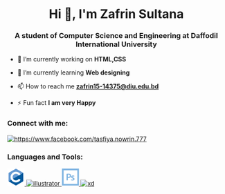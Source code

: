 <h1 align="center">Hi 👋, I'm Zafrin Sultana</h1>
<h3 align="center">A student of Computer Science and Engineering at Daffodil International University</h3>

- 🔭 I’m currently working on **HTML,CSS**

- 🌱 I’m currently learning **Web designing**

- 📫 How to reach me **zafrin15-14375@diu.edu.bd**

- ⚡ Fun fact **I am very Happy**

<h3 align="left">Connect with me:</h3>
<p align="left">
<a href="https://fb.com/https://www.facebook.com/tasfiya.nowrin.777" target="blank"><img align="center" src="https://raw.githubusercontent.com/rahuldkjain/github-profile-readme-generator/master/src/images/icons/Social/facebook.svg" alt="https://www.facebook.com/tasfiya.nowrin.777" height="30" width="40" /></a>
</p>

<h3 align="left">Languages and Tools:</h3>
<p align="left"> <a href="https://www.cprogramming.com/" target="_blank" rel="noreferrer"> <img src="https://raw.githubusercontent.com/devicons/devicon/master/icons/c/c-original.svg" alt="c" width="40" height="40"/> </a> <a href="https://www.adobe.com/in/products/illustrator.html" target="_blank" rel="noreferrer"> <img src="https://www.vectorlogo.zone/logos/adobe_illustrator/adobe_illustrator-icon.svg" alt="illustrator" width="40" height="40"/> </a> <a href="https://www.photoshop.com/en" target="_blank" rel="noreferrer"> <img src="https://raw.githubusercontent.com/devicons/devicon/master/icons/photoshop/photoshop-line.svg" alt="photoshop" width="40" height="40"/> </a> <a href="https://www.adobe.com/products/xd.html" target="_blank" rel="noreferrer"> <img src="https://cdn.worldvectorlogo.com/logos/adobe-xd.svg" alt="xd" width="40" height="40"/> </a> </p>
